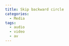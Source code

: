 ```yaml
---
title: Skip backward circle
categories:
  - Media
tags:
  - audio
  - video
  - av
---
```

